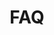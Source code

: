 ---
title: "FAQ"
heading: "Have a question?"
draft: false
_build:
  render: never

image: "images/feature-image-3.webp"

faq:
- title: "How fast will I be able to type?"
  content: "You only have to learn one Handex, and you can type without ever looking, so we expect Handex users to be able to develop fast typing faster than they did with a keyboard."
- title: "How long will it take to learn?"
  content: "We've developed fun learning tools that you can use at any moment of the day, and wherever you are, so learning Handex will be faster than learning a keyboard."
- title: "Is Handex a full keyboard?"
  content: "Handex uses the full BlutTooth HID keyboard usage table of 250 keys, and there are special key-combinations coming."
- title: "Is Handex fun to use?"
  content: "Handex is probably the most ergonimic device you'll ever hold, and you can use it with all the latest mobile tech, so it's a blast to use."
---